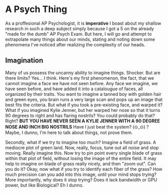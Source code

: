 # A Psych Thing

As a proffesional AP Psychologist, it is **imperative** I boast about my shallow research in such a deep subject simply because I got a 5 on the already "made for the dumb" AP Psych Exam. But here, I will go and attempt to extrapolate many things about our minds, stating and noting down some phenomena I've noticed after realizing the complexity of our heads.

## Imagination

Many of us possess the uncanny ability to imagine things. Shocker. But are there limits? Yes... I think. Here's my first phenomenon, the fact, that we cannot imagine a face we have not seen before. Any face we imagine, we have seen before, and have added it into a catalougue of faces, all organized by their traits. You want to imagine a tanned boy with golden hair and green eyes, you brain runs a very large scan and pops up an image that best fits the criteria. 
But what if you took a pre-existing face, and warped it? What if you imagined Kylie Jenner, but her warped her nose so that it turns 90 degrees to right and has flaring nostrils? You could probably do that? Right?
**BUT YOU HAVE NEVER SEEN A KYLIE JENNER WITH A 90 DEGREE NOSE AND INCH BIG NOSTRILS**
Have I just beat the system? (⊙_⊙)？Maybe, I dunno, I'm here to talk about things, not prove them.

Secondly, what if we try to imagine too much? Imagine a field of grass. A mediocre plot of green land. Now, really, focus, tune out all noise and stop moving. Really imagine this. Now try to pin point every single blade of grass within that plot of field, without losing the image of the entire field. It may help to imagine on blade of grass really nicely, and then "zoom out". Can you do it? Okay, now what if you try to identify each fiber of the grass? How much precision can you add into this image, until your mind stops trying?
More importantly, why does it stop trying? Does it lack bandwidth or GPU power, but like Biological? Eh I dunno.
